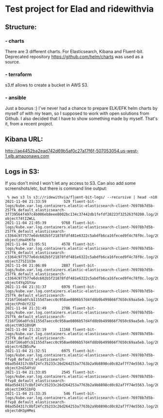 # Test project for Elad and ridewithvia

## Structure:

### - charts
There are 3 different charts. For Elasticsearch, Kibana and Fluent-bit. Deprecated repository https://github.com/helm/charts was used as a source.

### - terraform
s3.tf allows to create a bucket in AWS S3.

### - ansible
Just a bounus :) 
I've never had a chance to prepare ELK/EFK helm charts by myself of with my team, so I supposed to work with open solutions from Github. 
I also decided that I have to show something made by myself. That's it, from a recent project.



## Kibana URL: 
http://ae4452ba2ead742d69b5af0c27a17f6f-507053054.us-west-1.elb.amazonaws.com


## Logs in S3:
If you don't mind I won't let any access to S3. Can also add some screenshots/etc, but there is command line output:
```
 % aws s3 ls s3://ridewithvia/fluent-bit-logs/ --recursive | head -n10
2021-11-04 21:33:59        529 fluent-bit-logs/kube.var.log.containers.elastic-elasticsearch-client-76978b7d5b-257fk_default_elasticsearch-3f739564f497c4b006eb8eee8002bc134c37442db1fefdf20223f325263f0200.log/2021/11/04/18/33/46-object74tI2WLL
2021-11-04 21:05:39       9768 fluent-bit-logs/kube.var.log.containers.elastic-elasticsearch-client-76978b7d5b-257fk_default_elasticsearch-c3364c977577e6dc602b5f21878fdf481e6322c5abdfb6ca16feced9f4c78f0c.log/2021/11/04/18/05/26-objectzHa4tKfe
2021-11-04 21:05:51       4578 fluent-bit-logs/kube.var.log.containers.elastic-elasticsearch-client-76978b7d5b-257fk_default_elasticsearch-c3364c977577e6dc602b5f21878fdf481e6322c5abdfb6ca16feced9f4c78f0c.log/2021/11/04/18/05/38-objectZ7SI1U3m
2021-11-04 21:06:09       2887 fluent-bit-logs/kube.var.log.containers.elastic-elasticsearch-client-76978b7d5b-257fk_default_elasticsearch-c3364c977577e6dc602b5f21878fdf481e6322c5abdfb6ca16feced9f4c78f0c.log/2021/11/04/18/05/53-object4Yq2GYxw
2021-11-04 21:31:37       6976 fluent-bit-logs/kube.var.log.containers.elastic-elasticsearch-client-76978b7d5b-257fk_default_elasticsearch-f216f166a0fcb1155d7aecc0c958ae0806b57d4fd8b9b499866f7650c69aa5eb.log/2021/11/04/18/31/22-objectPnOcY232
2021-11-04 21:31:49       2786 fluent-bit-logs/kube.var.log.containers.elastic-elasticsearch-client-76978b7d5b-257fk_default_elasticsearch-f216f166a0fcb1155d7aecc0c958ae0806b57d4fd8b9b499866f7650c69aa5eb.log/2021/11/04/18/31/37-objectVK518VGM
2021-11-04 21:32:19      11168 fluent-bit-logs/kube.var.log.containers.elastic-elasticsearch-client-76978b7d5b-257fk_default_elasticsearch-f216f166a0fcb1155d7aecc0c958ae0806b57d4fd8b9b499866f7650c69aa5eb.log/2021/11/04/18/32/07-objectr6ZB5sPw
2021-11-04 21:32:51       6975 fluent-bit-logs/kube.var.log.containers.elastic-elasticsearch-client-76978b7d5b-ffvp8_default_elasticsearch-08ad5d4317c8bf24fc35233c26d264253a7763b2a9b8898cd0c82af7f74e5563.log/2021/11/04/18/32/37-object2nG54YsU
2021-11-04 21:33:05       2545 fluent-bit-logs/kube.var.log.containers.elastic-elasticsearch-client-76978b7d5b-ffvp8_default_elasticsearch-08ad5d4317c8bf24fc35233c26d264253a7763b2a9b8898cd0c82af7f74e5563.log/2021/11/04/18/32/51-objectIXKS1bFQ
2021-11-04 21:33:35        546 fluent-bit-logs/kube.var.log.containers.elastic-elasticsearch-client-76978b7d5b-ffvp8_default_elasticsearch-08ad5d4317c8bf24fc35233c26d264253a7763b2a9b8898cd0c82af7f74e5563.log/2021/11/04/18/33/20-objectdH3pHMei
```
